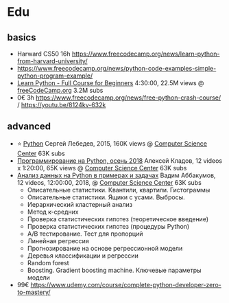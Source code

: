 # Edu

## basics
* Harward CS50 16h https://www.freecodecamp.org/news/learn-python-from-harvard-university/ 
* https://www.freecodecamp.org/news/python-code-examples-simple-python-program-example/
* [Learn Python - Full Course for Beginners](https://youtu.be/rfscVS0vtbw) 4:30:00, 22.5M views @ [freeCodeCamp.org](http://freeCodeCamp.org) 3.2M subs 
* 0€ 3h https://www.freecodecamp.org/news/free-python-crash-course/ / https://youtu.be/8124kv-632k

## advanced
* :star: [Python](https://www.youtube.com/playlist?list=PLlb7e2G7aSpTTNp7HBYzCBByaE1h54ruW) Сергей Лебедев, 2015, 160K views @ [Computer Science Center](https://compscicenter.ru) 63K subs
* [Программирование на Python, осень 2018](https://youtube.com/playlist?list=PLlb7e2G7aSpQhNphPSpcO4daaRPeVstku) Алексей Кладов, 12 videos x 1:20:00, 65K views  @ [Computer Science Center](https://compscicenter.ru) 63K subs
* [Анализ данных на Python в примерах и задачах](https://www.youtube.com/playlist?list=PLlb7e2G7aSpRb95_Wi7lZ-zA6fOjV3_l7) Вадим Аббакумов, 12 videos, 12:00:00, 2018,  @ [Computer Science Center](https://compscicenter.ru) 63K subs
  * Описательные статистики. Квантили, квартили. Гистограммы
  * Описательные статистики. Ящики с усами. Выбросы.
  * Иерархический кластерный анализ
  * Метод к-средних
  * Проверка статистических гипотез (теоретическое введение)
  * Проверка статистических гипотез (процедуры Python)
  * A/B тестирование. Тест для пропорций
  * Линейная регрессия
  * Прогнозирование на основе регрессионной модели
  * Деревья классификации и регрессии
  * Random forest
  * Boosting. Gradient boosting machine. Ключевые параметры модели
* 99€ https://www.udemy.com/course/complete-python-developer-zero-to-mastery/


